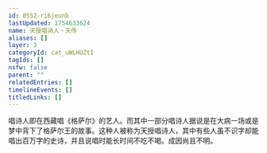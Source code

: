 ```yaml
---
id: 0552-ri6jeunb
lastUpdated: 1754633624
name: 天授唱诗人・天传
aliases: []
layer: 3
categoryId: cat_uWLHUZtI
tagIds: []
nsfw: false
parent: ""
relatedEntries: []
timelineEvents: []
titledLinks: []
---
```


唱诗人即在西藏唱《格萨尔》的艺人。而其中一部分唱诗人据说是在大病一场或是梦中背下了格萨尔王的故事。这种人被称为天授唱诗人，其中有些人虽不识字却能唱出百万字的史诗，并且说唱时能长时间不吃不喝。成因尚且不明。